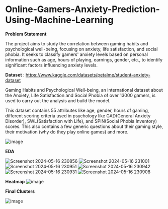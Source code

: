 # Online-Gamers-Anxiety-Prediction-Using-Machine-Learning

**Problem Statement**

The project aims to study the correlation between gaming habits and psychological well-being, focusing on anxiety, life satisfaction, and social phobia. It seeks to classify gamers' anxiety levels based on personal information such as age, hours of playing, earnings, gender, etc., to identify significant factors influencing anxiety levels.

**Dataset** : https://www.kaggle.com/datasets/petalme/student-anxiety-dataset

Gaming Habits and Psychological Well-being, an international dataset about the Anxiety, Life Satisfaction and Social Phobia of over 13000 gamers, is used to carry out the analysis and build the model.

This dataset contains 55 attributes like age, gender, hours of gaming, different scoring criteria used in psychology like GAD(General Anxiety Disorder), SWL(Satisfaction with Life), and SPIN(Social Phobia Inventory) scores. This also contains a few generic questions about their gaming style, their motivation (why do they play online games) and more.

![image](https://github.com/anargh-t/Online-Gamers-Anxiety-Prediction-Using-Machine-Learning/assets/133887240/0caf211e-a5a9-473f-bd75-9dc6cc6fb2c3)



**EDA**

![Screenshot 2024-05-16 230856](https://github.com/anargh-t/Online-Gamers-Anxiety-Prediction-Using-Machine-Learning/assets/133887240/1d4fd6f2-c9ed-4238-a82d-b36b124330e3)
![Screenshot 2024-05-16 231001](https://github.com/anargh-t/Online-Gamers-Anxiety-Prediction-Using-Machine-Learning/assets/133887240/4985f6d1-971a-4c8a-8d48-18360dc015f7)
![Screenshot 2024-05-16 230951](https://github.com/anargh-t/Online-Gamers-Anxiety-Prediction-Using-Machine-Learning/assets/133887240/1f93c5dd-e1eb-4804-85d2-78e4181ca702)
![Screenshot 2024-05-16 230942](https://github.com/anargh-t/Online-Gamers-Anxiety-Prediction-Using-Machine-Learning/assets/133887240/c4e73af1-9db2-48a1-a1fc-917d87bab83c)
![Screenshot 2024-05-16 230931](https://github.com/anargh-t/Online-Gamers-Anxiety-Prediction-Using-Machine-Learning/assets/133887240/7a6c0599-e42a-4d9c-97a1-bfcaf4e12b99)
![Screenshot 2024-05-16 230908](https://github.com/anargh-t/Online-Gamers-Anxiety-Prediction-Using-Machine-Learning/assets/133887240/98557a15-1681-41c4-8f6c-d79271873e09)


**Heatmap**
![image](https://github.com/anargh-t/Online-Gamers-Anxiety-Prediction-Using-Machine-Learning/assets/133887240/30ffcae9-58a9-4499-95a3-273574ef3fb6)



**Final Clusters**

![image](https://github.com/anargh-t/Online-Gamers-Anxiety-Prediction-Using-Machine-Learning/assets/133887240/13fc73d8-e020-400b-9a65-dceaf7d0e5e3)
